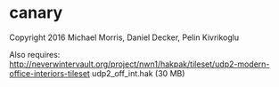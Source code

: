 # canary
Copyright 2016 Michael Morris, Daniel Decker, Pelin Kivrikoglu

Also requires:
http://neverwintervault.org/project/nwn1/hakpak/tileset/udp2-modern-office-interiors-tileset
udp2_off_int.hak (30 MB)
